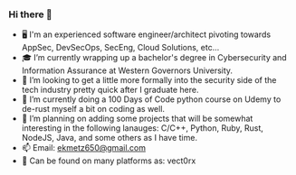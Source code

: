 ### Hi there 👋
- 🖥️ I'm an experienced software engineer/architect pivoting towards AppSec, DevSecOps, SecEng, Cloud Solutions, etc...
- 🎓 I’m currently wrapping up a bachelor's degree in Cybersecurity and Information Assurance at Western Governors University.
- 🤔 I’m looking to get a little more formally into the security side of the tech industry pretty quick after I graduate here.
- 🌱 I’m currently doing a 100 Days of Code python course on Udemy to de-rust myself a bit on coding as well.
- 🔭 I’m planning on adding some projects that will be somewhat interesting in the following lanauges: 
C/C++, Python, Ruby, Rust, NodeJS, Java, and some others as I have time.
- 📫 Email: ekmetz650@gmail.com
- 💬 Can be found on many platforms as: vect0rx
